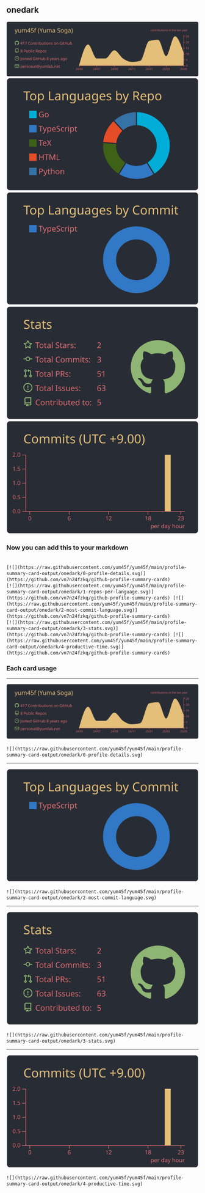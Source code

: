 ## onedark

[![](./0-profile-details.svg)](https://github.com/vn7n24fzkq/github-profile-summary-cards)
[![](./1-repos-per-language.svg)](https://github.com/vn7n24fzkq/github-profile-summary-cards) [![](./2-most-commit-language.svg)](https://github.com/vn7n24fzkq/github-profile-summary-cards)
[![](./3-stats.svg)](https://github.com/vn7n24fzkq/github-profile-summary-cards) [![](./4-productive-time.svg)](https://github.com/vn7n24fzkq/github-profile-summary-cards)
### Now you can add this to your markdown
```

[![](https://raw.githubusercontent.com/yum45f/yum45f/main/profile-summary-card-output/onedark/0-profile-details.svg)](https://github.com/vn7n24fzkq/github-profile-summary-cards)
[![](https://raw.githubusercontent.com/yum45f/yum45f/main/profile-summary-card-output/onedark/1-repos-per-language.svg)](https://github.com/vn7n24fzkq/github-profile-summary-cards) [![](https://raw.githubusercontent.com/yum45f/yum45f/main/profile-summary-card-output/onedark/2-most-commit-language.svg)](https://github.com/vn7n24fzkq/github-profile-summary-cards)
[![](https://raw.githubusercontent.com/yum45f/yum45f/main/profile-summary-card-output/onedark/3-stats.svg)](https://github.com/vn7n24fzkq/github-profile-summary-cards) [![](https://raw.githubusercontent.com/yum45f/yum45f/main/profile-summary-card-output/onedark/4-productive-time.svg)](https://github.com/vn7n24fzkq/github-profile-summary-cards)

```

### Each card usage
---

![](./0-profile-details.svg)

```
![](https://raw.githubusercontent.com/yum45f/yum45f/main/profile-summary-card-output/onedark/0-profile-details.svg)
```

    

---

![](./2-most-commit-language.svg)

```
![](https://raw.githubusercontent.com/yum45f/yum45f/main/profile-summary-card-output/onedark/2-most-commit-language.svg)
```

    

---

![](./3-stats.svg)

```
![](https://raw.githubusercontent.com/yum45f/yum45f/main/profile-summary-card-output/onedark/3-stats.svg)
```

    

---

![](./4-productive-time.svg)

```
![](https://raw.githubusercontent.com/yum45f/yum45f/main/profile-summary-card-output/onedark/4-productive-time.svg)
```

    
